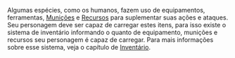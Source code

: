Algumas espécies, como os humanos, fazem uso de equipamentos, ferramentas, [Munições](../weapon_armor/ammo.md) e [Recursos](../science/resources.md) para suplementar suas ações e ataques. Seu personagem deve ser capaz de carregar estes itens, para isso existe o sistema de inventário informando o quanto de equipamento, munições e recursos seu personagem é capaz de carregar. Para mais informações sobre esse sistema, veja o capítulo de [Inventário](../inventory.md).